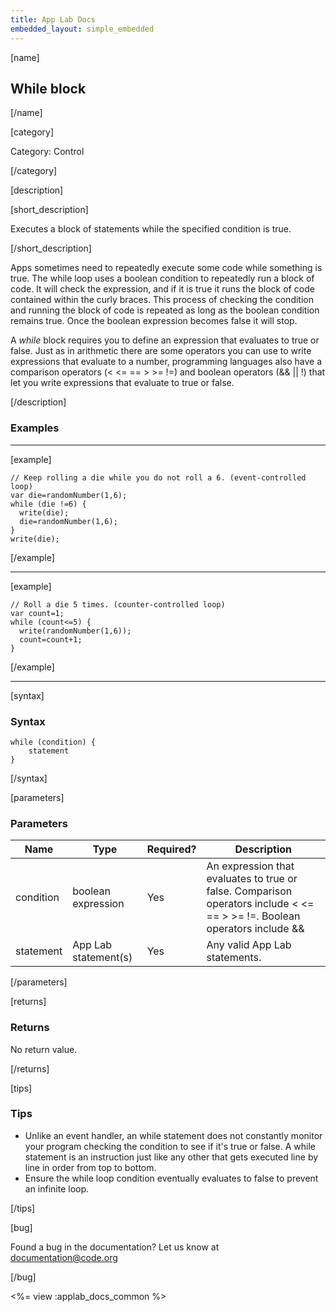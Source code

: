 ```yaml
---
title: App Lab Docs
embedded_layout: simple_embedded
---
```


[name]

## While block

[/name]

[category]

Category: Control

[/category]

[description]

[short_description]

Executes a block of statements while the specified condition is true.

[/short_description]

Apps sometimes need to repeatedly execute some code while something is true. The while loop uses a boolean condition to repeatedly run a block of code. It will check the expression, and if it is true it runs the block of code contained within the curly braces. This process of checking the condition and running the block of code is repeated as long as the boolean condition remains true. Once the boolean expression becomes false it will stop.

A *while* block requires you to define an expression that evaluates to true or false. Just as in arithmetic there are some operators you can use to write expressions that evaluate to a number, programming languages also have a comparison operators (< <= == > >= !=) and boolean operators (&& || !) that let you write expressions that evaluate to true or false.

[/description]

### Examples
____________________________________________________

[example]

```
// Keep rolling a die while you do not roll a 6. (event-controlled loop)
var die=randomNumber(1,6);
while (die !=6) {
  write(die);
  die=randomNumber(1,6);
}
write(die);
```

[/example]
____________________________________________________


[example]

```
// Roll a die 5 times. (counter-controlled loop)
var count=1;
while (count<=5) {
  write(randomNumber(1,6));
  count=count+1;
}
```

[/example]
____________________________________________________

[syntax]

### Syntax

```
while (condition) {
    statement
}
```

[/syntax]

[parameters]

### Parameters

| Name  | Type | Required? | Description |
|-----------------|------|-----------|-------------|
| condition | boolean expression | Yes | An expression that evaluates to true or false. Comparison operators include < <= == > >= !=. Boolean operators include && || ! |
| statement | App Lab statement(s) | Yes | Any valid App Lab statements. |

[/parameters]

[returns]

### Returns
No return value.

[/returns]

[tips]

### Tips
- Unlike an event handler, an while statement does not constantly monitor your program checking the condition to see if it's true or false. A while statement is an instruction just like any other that gets executed line by line in order from top to bottom.
- Ensure the while loop condition eventually evaluates to false to prevent an infinite loop.

[/tips]

[bug]

Found a bug in the documentation? Let us know at documentation@code.org

[/bug]

<%= view :applab_docs_common %>
